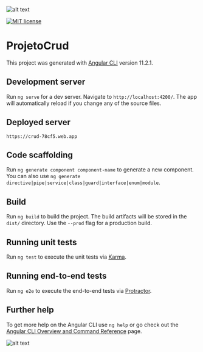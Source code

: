 ![alt text](https://cr-ss-service.azurewebsites.net/api/ScreenShot?widget=summary&username=deniscgaetani&badges=2&show-avatar=false&style=--header-bg-color:%23000;--border-radius:10px")

[![MIT license](http://img.shields.io/badge/license-MIT-brightgreen.svg)](http://opensource.org/licenses/MIT)

# ProjetoCrud

This project was generated with [Angular CLI](https://github.com/angular/angular-cli) version 11.2.1.

## Development server

Run `ng serve` for a dev server. Navigate to `http://localhost:4200/`. The app will automatically reload if you change any of the source files.

## Deployed server

`https://crud-78cf5.web.app`

## Code scaffolding

Run `ng generate component component-name` to generate a new component. You can also use `ng generate directive|pipe|service|class|guard|interface|enum|module`.

## Build

Run `ng build` to build the project. The build artifacts will be stored in the `dist/` directory. Use the `--prod` flag for a production build.

## Running unit tests

Run `ng test` to execute the unit tests via [Karma](https://karma-runner.github.io).

## Running end-to-end tests

Run `ng e2e` to execute the end-to-end tests via [Protractor](http://www.protractortest.org/).

## Further help

To get more help on the Angular CLI use `ng help` or go check out the [Angular CLI Overview and Command Reference](https://angular.io/cli) page.

![alt text](https://cr-ss-service.azurewebsites.net/api/ScreenShot?widget=summary&username=deniscgaetani&badges=2&show-avatar=false&style=--header-bg-color:%23000;--border-radius:10px")
